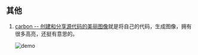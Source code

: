 ## 其他
1. [carbon -- 创建和分享源代码的美丽图像](https://github.com/dawnlabs/carbon)就是将自己的代码，生成图像，拥有很多高亮，还挺有意思的。

    ![demo](https://user-images.githubusercontent.com/10369094/30791512-cb001438-a167-11e7-952b-f0f0e5c4499e.png)